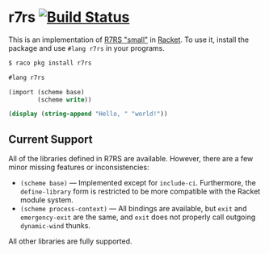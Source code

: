 # r7rs [![Build Status](https://img.shields.io/github/workflow/status/lexi-lambda/racket-r7rs/build/master)](https://github.com/lexi-lambda/racket-r7rs/actions/workflows/build.yml)

This is an implementation of [R7RS "small"][r7rs] in [Racket][racket]. To use it, install the package and use `#lang r7rs` in your programs.

```sh
$ raco pkg install r7rs
```

```scheme
#lang r7rs

(import (scheme base)
        (scheme write))

(display (string-append "Hello, " "world!"))
```

## Current Support

All of the libraries defined in R7RS are available. However, there are a few minor missing features or inconsistencies:

  - `(scheme base)` — Implemented except for `include-ci`. Furthermore, the `define-library` form is restricted to be more compatible with the Racket module system.
  - `(scheme process-context)` — All bindings are available, but `exit` and `emergency-exit` are the same, and `exit` does not properly call outgoing `dynamic-wind` thunks.

All other libraries are fully supported.

[racket]: http://racket-lang.org
[r7rs]: http://trac.sacrideo.us/wg/wiki/R7RSHomePage
